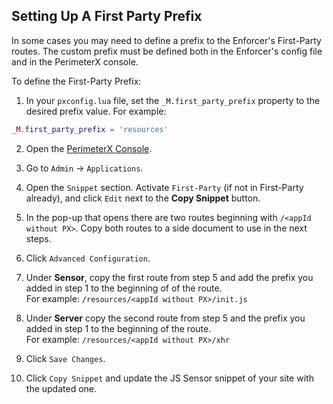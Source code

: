 ## <a name="first_party_prefix"></a>Setting Up A First Party Prefix

In some cases you may need to define a prefix to the Enforcer's First-Party routes. The custom prefix must be defined both in the Enforcer's config file and in the PerimeterX console.

To define the First-Party Prefix: 

1. In your `pxconfig.lua` file, set the `_M.first_party_prefix` property to the desired prefix value. For example:

```lua
_M.first_party_prefix = 'resources'
```

2. Open the [PerimeterX Console](https://console.perimeterx.com).

3. Go to `Admin` -> `Applications`.

4. Open the `Snippet` section. Activate `First-Party` (if not in First-Party already), and click `Edit` next to the **Copy Snippet** button.

5. In the pop-up that opens there are two routes beginning with `/<appId without PX>`. Copy both routes to a side document to use in the next steps.

6. Click `Advanced Configuration`.

7. Under **Sensor**, copy the first route from step 5 and add the prefix you added in step 1 to the beginning of of the route.</br>For example: `/resources/<appId without PX>/init.js`

8. Under **Server** copy the second route from step 5 and the prefix you added in step 1 to the beginning of the route.
</br>For example: `/resources/<appId without PX>/xhr`

9. Click `Save Changes`.

10. Click `Copy Snippet` and update the JS Sensor snippet of your site with the updated one.



